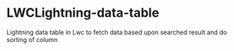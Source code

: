 # LWCLightning-data-table
Lightning data table in Lwc to fetch data based upon searched result and do sorting of column

